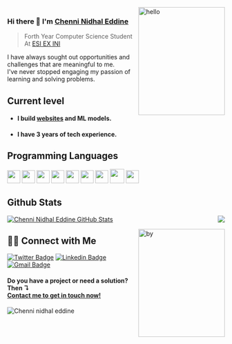 <img align="right" src="https://i.ibb.co/BCSqNnk/hello.gif" alt="hello" border="0" width="200px" height="250px">

### Hi there 👋 I'm [Chenni Nidhal Eddine](https://nidhal-eddine-chenni.vercel.app/)
> Forth Year Computer Science Student At [ESI EX INI](https://www.esi.dz/) 

 I have always sought out opportunities and challenges that are meaningful to me.<br>I've never stopped engaging my passion of learning and solving problems.

## Current level

- <h4> I build <a href="https://nidhal-eddine-chenni.vercel.app/">websites</a> and ML models.</h4>
- <h4> I have 3 years of tech experience.</h4>

## Programming Languages
<img src = 'https://github.com/MarikIshtar007/MarikIshtar007/blob/master/images/c-original.svg' width='30'/> <img src = 'https://github.com/MarikIshtar007/MarikIshtar007/blob/master/images/cpp.svg' width='30'/> <img src = 'https://github.com/MarikIshtar007/MarikIshtar007/blob/master/images/python2.png' height='30'/> <img src = 'https://github.com/MarikIshtar007/MarikIshtar007/blob/master/images/html.svg' width='30'/> <img src='https://github.com/MarikIshtar007/MarikIshtar007/blob/master/images/java.svg' width='30'/> <img src = 'https://github.com/MarikIshtar007/MarikIshtar007/blob/master/images/css.svg' width='30'/> <img src = 'https://github.com/MarikIshtar007/MarikIshtar007/blob/master/images/js.svg' width='30'/> <img src = 'https://github.com/MarikIshtar007/MarikIshtar007/blob/master/images/dart.svg' width='33'/> <img src = 'https://github.com/MarikIshtar007/MarikIshtar007/blob/master/images/sql.svg' width='30'/> 
 
## Github Stats

<img align='right' src = "https://github-readme-stats.vercel.app/api/top-langs/?username=CHENNI-Nidhaleddine&layout=compact">

[![Chenni Nidhal Eddine GitHub Stats](https://github-readme-stats.vercel.app/api?username=CHENNI-Nidhaleddine&show_icons=true&count_private=true)](https://github.com/CHENNI-Nidhaleddine)

<img align='right' src="https://i.ibb.co/2kjd0zP/by.gif" alt="by" border="0" width="200px" height="250px"/>

## 🤝🏻 Connect with Me

[![Twitter Badge](https://img.shields.io/badge/-@NidhalEddineC-1ca0f1?style=flat-square&labelColor=1ca0f1&logo=twitter&logoColor=white&link=https://twitter.com/NidhaleddineC)](https://twitter.com/NidhaleddineC) [![Linkedin Badge](https://img.shields.io/badge/-ChenniNidhalEddine-blue?style=flat-square&logo=Linkedin&logoColor=white&link=https://www.linkedin.com/in/nidhaleddine-chenni/)](https://www.linkedin.com/in/nidhaleddine-chenni/) <!-- [![Medium Badge](https://img.shields.io/badge/-@mailharshkhatri-03a57a?style=flat-square&labelColor=000000&logo=Medium&link=https://medium.com/@mailharshkhatri/)](https://medium.com/harsh-kumar-khatri) -->[![Gmail Badge](https://img.shields.io/badge/-ne.chenni@gmail.com-c14438?style=flat-square&logo=Gmail&logoColor=white&link=mailto:ne.chenni@gmail.com)](mailto:ne.chenni@gmail.com)

<h4>Do you have a project or need a solution? Then ↴<br><a href="https://nidhal-eddine-chenni.vercel.app/#contact">Contact me to get in touch now!</a></h4>
<img src="https://komarev.com/ghpvc/?username=CHENNI-Nidhaleddine" alt="Chenni nidhal eddine" />


